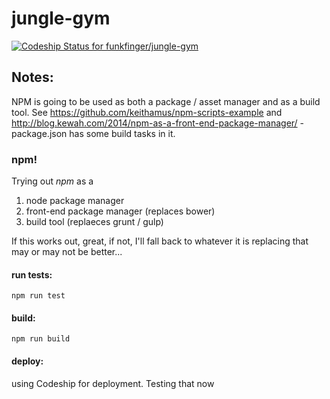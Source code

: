 # jungle-gym

[ ![Codeship Status for funkfinger/jungle-gym](https://codeship.com/projects/e3688bc0-8ddb-0132-3f2c-5691319bff63/status?branch=master)](https://codeship.com/projects/60797)



## Notes:
NPM is going to be used as both a package / asset manager and as a build tool. See https://github.com/keithamus/npm-scripts-example and http://blog.kewah.com/2014/npm-as-a-front-end-package-manager/ - package.json has some build tasks in it.

### npm!

Trying out _npm_ as a 

1. node package manager 
2. front-end package manager (replaces bower)
3. build tool (replaeces grunt / gulp)

If this works out, great, if not, I'll fall back to whatever it is replacing that may or may not be better...

#### run tests:

    npm run test
    
#### build:

    npm run build
    
#### deploy:

using Codeship for deployment. Testing that now
    
    



